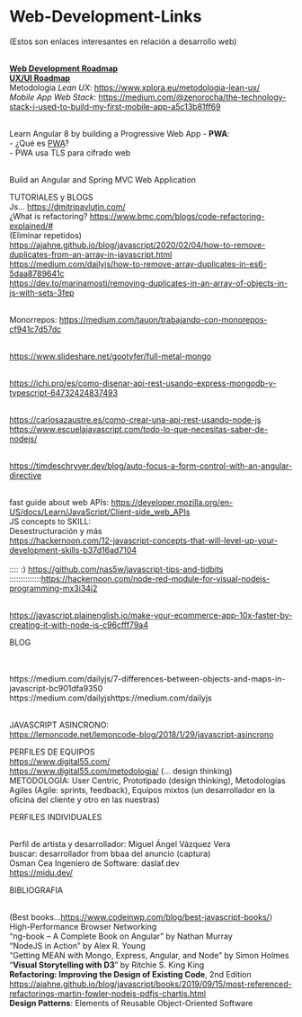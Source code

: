# Web-Development-Links
(Estos son enlaces interesantes en relación a desarrollo web)

<br> **[Web Development Roadmap](https://github.com/kamranahmedse/developer-roadmap)**
<br> **[UX/UI Roadmap](https://github.com/togiberlin/ui-ux-designer-roadmap)**
<br> Metodología _Lean UX_: https://www.xplora.eu/metodologia-lean-ux/ 
<br> _Mobile App Web Stack_: https://medium.com/@zenorocha/the-technology-stack-i-used-to-build-my-first-mobile-app-a5c13b81ff69

<br>Learn Angular 8 by building a Progressive Web App - **PWA**:
        <br>- ¿Qué es [PWA](https://www.iebschool.com/blog/progressive-web-apps-analitica-usabilidad/)? 
        <br>- PWA usa TLS para cifrado web

<br>Build an Angular and Spring MVC Web Application

TUTORIALES y BLOGS
<br> Js... https://dmitripavlutin.com/
<br> ¿What is refactoring? https://www.bmc.com/blogs/code-refactoring-explained/#
<br>(Eliminar repetidos)
<br>https://ajahne.github.io/blog/javascript/2020/02/04/how-to-remove-duplicates-from-an-array-in-javascript.html
<br> https://medium.com/dailyjs/how-to-remove-array-duplicates-in-es6-5daa8789641c
<br> https://dev.to/marinamosti/removing-duplicates-in-an-array-of-objects-in-js-with-sets-3fep

<br> Monorrepos: https://medium.com/tauon/trabajando-con-monorepos-cf941c7d57dc

<br> https://www.slideshare.net/gootyfer/full-metal-mongo

<br> https://ichi.pro/es/como-disenar-api-rest-usando-express-mongodb-y-typescript-64732424837493

<br> https://carlosazaustre.es/como-crear-una-api-rest-usando-node-js
<br> https://www.escuelajavascript.com/todo-lo-que-necesitas-saber-de-nodejs/

<br> https://timdeschryver.dev/blog/auto-focus-a-form-control-with-an-angular-directive

<br> fast guide about web APIs: https://developer.mozilla.org/en-US/docs/Learn/JavaScript/Client-side_web_APIs
<br> JS concepts to SKILL: 
<br>Desestructuración y más
<br>https://hackernoon.com/12-javascript-concepts-that-will-level-up-your-development-skills-b37d16ad7104   
<br>:::: :) https://github.com/nas5w/javascript-tips-and-tidbits
<br>::::::::::::::https://hackernoon.com/node-red-module-for-visual-nodejs-programming-mx3i34j2

<br> https://javascript.plainenglish.io/make-your-ecommerce-app-10x-faster-by-creating-it-with-node-js-c96cfff79a4

BLOG

<br DIFERENCIAS ENTRE OBJECT Y MAP>
<br> https://medium.com/dailyjs/7-differences-between-objects-and-maps-in-javascript-bc901dfa9350
<br> https://medium.com/dailyjshttps://medium.com/dailyjs

<br> JAVASCRIPT ASINCRONO:
<br> https://lemoncode.net/lemoncode-blog/2018/1/29/javascript-asincrono

PERFILES DE EQUIPOS
<br>https://www.digital55.com/
<br>https://www.digital55.com/metodologia/ (...  design thinking)
          <br> METODOLOGÍA: User Centric, Prototipado (design thinking), Metodologías Agiles (Agile: sprints, feedback), Equipos mixtos (un desarrollador en la oficina del                   cliente y otro en las nuestras)

PERFILES INDIVIDUALES

<br> Perfil de artista y desarrollador: Miguel Ángel Vázquez Vera
<br> buscar: desarrollador from bbaa del anuncio (captura)
<br> Osman Cea Ingeniero de Software: daslaf.dev
<br> https://midu.dev/

BIBLIOGRAFIA

<br> (Best books...https://www.codeinwp.com/blog/best-javascript-books/)
<br> High-Performance Browser Networking
<br> “ng-book – A Complete Book on Angular” by Nathan Murray
<br> “NodeJS in Action” by Alex R. Young
<br> “Getting MEAN with Mongo, Express, Angular, and Node” by Simon Holmes
<br> “**Visual Storytelling with D3**” by Ritchie S. King King
<br> **Refactoring: Improving the Design of Existing Code**, 2nd Edition https://ajahne.github.io/blog/javascript/books/2019/09/15/most-referenced-refactorings-martin-fowler-nodejs-pdfjs-chartjs.html
<br> **Design Patterns**: Elements of Reusable Object-Oriented Software
